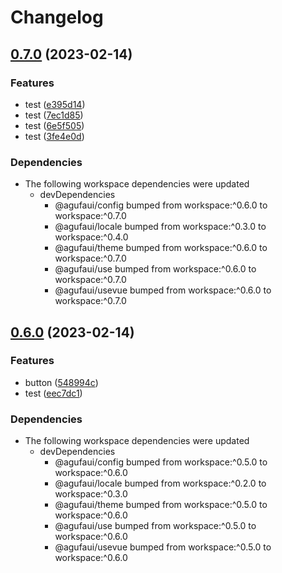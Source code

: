 # Changelog

## [0.7.0](https://github.com/agufaui/test/compare/vue-v0.6.0...vue-v0.7.0) (2023-02-14)


### Features

* test ([e395d14](https://github.com/agufaui/test/commit/e395d1408b37fe18e0e93cc7ade5e437e7d39884))
* test ([7ec1d85](https://github.com/agufaui/test/commit/7ec1d8527556d4877cd967faf7c7f630562bb0ed))
* test ([6e5f505](https://github.com/agufaui/test/commit/6e5f5055634d5cfd9aede9ad783e63b5dac2ee6d))
* test ([3fe4e0d](https://github.com/agufaui/test/commit/3fe4e0d99737c67a57c0cb76b24278f5ae0734da))


### Dependencies

* The following workspace dependencies were updated
  * devDependencies
    * @agufaui/config bumped from workspace:^0.6.0 to workspace:^0.7.0
    * @agufaui/locale bumped from workspace:^0.3.0 to workspace:^0.4.0
    * @agufaui/theme bumped from workspace:^0.6.0 to workspace:^0.7.0
    * @agufaui/use bumped from workspace:^0.6.0 to workspace:^0.7.0
    * @agufaui/usevue bumped from workspace:^0.6.0 to workspace:^0.7.0

## [0.6.0](https://github.com/agufaui/test/compare/vue-v0.5.0...vue-v0.6.0) (2023-02-14)


### Features

* button ([548994c](https://github.com/agufaui/test/commit/548994c011b795af866ea8ff1981d1e25c515b7b))
* test ([eec7dc1](https://github.com/agufaui/test/commit/eec7dc1783933c15ac0c4c02e8f14eb2f3f9f382))


### Dependencies

* The following workspace dependencies were updated
  * devDependencies
    * @agufaui/config bumped from workspace:^0.5.0 to workspace:^0.6.0
    * @agufaui/locale bumped from workspace:^0.2.0 to workspace:^0.3.0
    * @agufaui/theme bumped from workspace:^0.5.0 to workspace:^0.6.0
    * @agufaui/use bumped from workspace:^0.5.0 to workspace:^0.6.0
    * @agufaui/usevue bumped from workspace:^0.5.0 to workspace:^0.6.0
